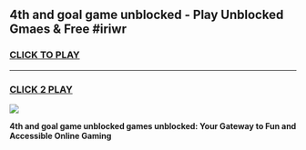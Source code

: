 
## 4th and goal game unblocked - Play Unblocked Gmaes & Free #iriwr
<h3>
<a href="https://news.freeplayer.one?title=4th_and_goal_game_unblocked&ref=03M">CLICK TO PLAY</a></h3>
<hr>

<h3>
<a href="https://news.freeplayer.one?title=4th_and_goal_game_unblocked&ref=03M">CLICK 2 PLAY</a>
  
</h3>

<a href="https://news.freeplayer.one?title=4th_and_goal_game_unblocked&ref=03M"><img src="https://clearcache.store/games.png"></a>


**4th and goal game unblocked games unblocked: Your Gateway to Fun and Accessible Online Gaming**
